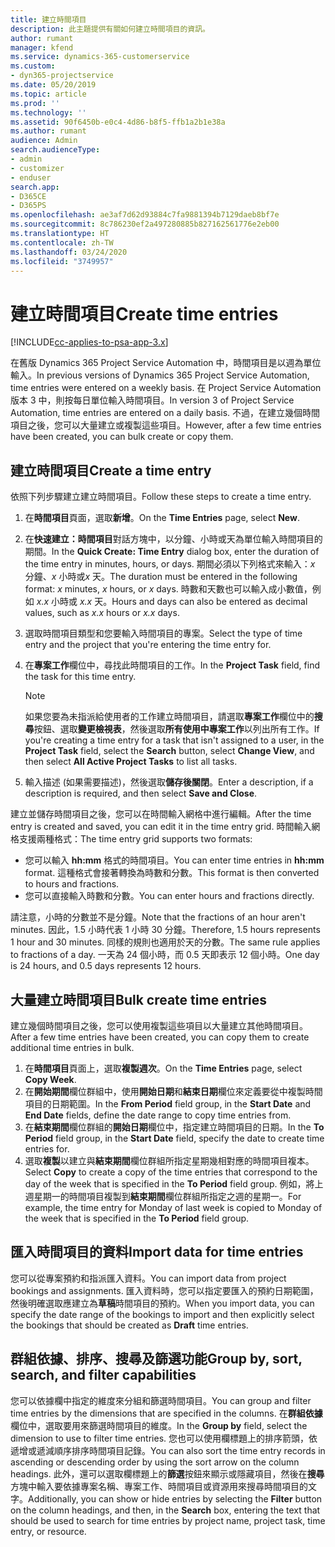 ```yaml
---
title: 建立時間項目
description: 此主題提供有關如何建立時間項目的資訊。
author: rumant
manager: kfend
ms.service: dynamics-365-customerservice
ms.custom:
- dyn365-projectservice
ms.date: 05/20/2019
ms.topic: article
ms.prod: ''
ms.technology: ''
ms.assetid: 90f6450b-e0c4-4d86-b8f5-ffb1a2b1e38a
ms.author: rumant
audience: Admin
search.audienceType:
- admin
- customizer
- enduser
search.app:
- D365CE
- D365PS
ms.openlocfilehash: ae3af7d62d93884c7fa9881394b7129daeb8bf7e
ms.sourcegitcommit: 8c786230ef2a497280885b827162561776e2eb00
ms.translationtype: HT
ms.contentlocale: zh-TW
ms.lasthandoff: 03/24/2020
ms.locfileid: "3749957"
---
```

# <a name="create-time-entries"></a><span data-ttu-id="c1d2d-103">建立時間項目</span><span class="sxs-lookup"><span data-stu-id="c1d2d-103">Create time entries</span></span>

[!INCLUDE[cc-applies-to-psa-app-3.x](../includes/cc-applies-to-psa-app-3x.md)]

<span data-ttu-id="c1d2d-104">在舊版 Dynamics 365 Project Service Automation 中，時間項目是以週為單位輸入。</span><span class="sxs-lookup"><span data-stu-id="c1d2d-104">In previous versions of Dynamics 365 Project Service Automation, time entries were entered on a weekly basis.</span></span> <span data-ttu-id="c1d2d-105">在 Project Service Automation 版本 3 中，則按每日單位輸入時間項目。</span><span class="sxs-lookup"><span data-stu-id="c1d2d-105">In version 3 of Project Service Automation, time entries are entered on a daily basis.</span></span> <span data-ttu-id="c1d2d-106">不過，在建立幾個時間項目之後，您可以大量建立或複製這些項目。</span><span class="sxs-lookup"><span data-stu-id="c1d2d-106">However, after a few time entries have been created, you can bulk create or copy them.</span></span>

## <a name="create-a-time-entry"></a><span data-ttu-id="c1d2d-107">建立時間項目</span><span class="sxs-lookup"><span data-stu-id="c1d2d-107">Create a time entry</span></span>

<span data-ttu-id="c1d2d-108">依照下列步驟建立建立時間項目。</span><span class="sxs-lookup"><span data-stu-id="c1d2d-108">Follow these steps to create a time entry.</span></span>

1. <span data-ttu-id="c1d2d-109">在**時間項目**頁面，選取**新增**。</span><span class="sxs-lookup"><span data-stu-id="c1d2d-109">On the **Time Entries** page, select **New**.</span></span>
2. <span data-ttu-id="c1d2d-110">在**快速建立：時間項目**對話方塊中，以分鐘、小時或天為單位輸入時間項目的期間。</span><span class="sxs-lookup"><span data-stu-id="c1d2d-110">In the **Quick Create: Time Entry** dialog box, enter the duration of the time entry in minutes, hours, or days.</span></span> <span data-ttu-id="c1d2d-111">期間必須以下列格式來輸入：*x* 分鐘、*x* 小時或*x* 天。</span><span class="sxs-lookup"><span data-stu-id="c1d2d-111">The duration must be entered in the following format: *x* minutes, *x* hours, or *x* days.</span></span> <span data-ttu-id="c1d2d-112">時數和天數也可以輸入成小數值，例如 *x.x* 小時或 *x.x* 天。</span><span class="sxs-lookup"><span data-stu-id="c1d2d-112">Hours and days can also be entered as decimal values, such as *x.x* hours or *x.x* days.</span></span>
3. <span data-ttu-id="c1d2d-113">選取時間項目類型和您要輸入時間項目的專案。</span><span class="sxs-lookup"><span data-stu-id="c1d2d-113">Select the type of time entry and the project that you're entering the time entry for.</span></span>
4. <span data-ttu-id="c1d2d-114">在**專案工作**欄位中，尋找此時間項目的工作。</span><span class="sxs-lookup"><span data-stu-id="c1d2d-114">In the **Project Task** field, find the task for this time entry.</span></span>

    > [!NOTE]
    > <span data-ttu-id="c1d2d-115">如果您要為未指派給使用者的工作建立時間項目，請選取**專案工作**欄位中的**搜尋**按鈕、選取**變更檢視表**，然後選取**所有使用中專案工作**以列出所有工作。</span><span class="sxs-lookup"><span data-stu-id="c1d2d-115">If you're creating a time entry for a task that isn't assigned to a user, in the **Project Task** field, select the **Search** button, select **Change View**, and then select **All Active Project Tasks** to list all tasks.</span></span>

5. <span data-ttu-id="c1d2d-116">輸入描述 (如果需要描述)，然後選取**儲存後關閉**。</span><span class="sxs-lookup"><span data-stu-id="c1d2d-116">Enter a description, if a description is required, and then select **Save and Close**.</span></span>

<span data-ttu-id="c1d2d-117">建立並儲存時間項目之後，您可以在時間輸入網格中進行編輯。</span><span class="sxs-lookup"><span data-stu-id="c1d2d-117">After the time entry is created and saved, you can edit it in the time entry grid.</span></span> <span data-ttu-id="c1d2d-118">時間輸入網格支援兩種格式：</span><span class="sxs-lookup"><span data-stu-id="c1d2d-118">The time entry grid supports two formats:</span></span>

- <span data-ttu-id="c1d2d-119">您可以輸入 **hh:mm** 格式的時間項目。</span><span class="sxs-lookup"><span data-stu-id="c1d2d-119">You can enter time entries in **hh:mm** format.</span></span> <span data-ttu-id="c1d2d-120">這種格式會接著轉換為時數和分數。</span><span class="sxs-lookup"><span data-stu-id="c1d2d-120">This format is then converted to hours and fractions.</span></span>
- <span data-ttu-id="c1d2d-121">您可以直接輸入時數和分數。</span><span class="sxs-lookup"><span data-stu-id="c1d2d-121">You can enter hours and fractions directly.</span></span>

<span data-ttu-id="c1d2d-122">請注意，小時的分數並不是分鐘。</span><span class="sxs-lookup"><span data-stu-id="c1d2d-122">Note that the fractions of an hour aren't minutes.</span></span> <span data-ttu-id="c1d2d-123">因此，1.5 小時代表 1 小時 30 分鐘。</span><span class="sxs-lookup"><span data-stu-id="c1d2d-123">Therefore, 1.5 hours represents 1 hour and 30 minutes.</span></span> <span data-ttu-id="c1d2d-124">同樣的規則也適用於天的分數。</span><span class="sxs-lookup"><span data-stu-id="c1d2d-124">The same rule applies to fractions of a day.</span></span> <span data-ttu-id="c1d2d-125">一天為 24 個小時，而 0.5 天即表示 12 個小時。</span><span class="sxs-lookup"><span data-stu-id="c1d2d-125">One day is 24 hours, and 0.5 days represents 12 hours.</span></span>

## <a name="bulk-create-time-entries"></a><span data-ttu-id="c1d2d-126">大量建立時間項目</span><span class="sxs-lookup"><span data-stu-id="c1d2d-126">Bulk create time entries</span></span>

<span data-ttu-id="c1d2d-127">建立幾個時間項目之後，您可以使用複製這些項目以大量建立其他時間項目。</span><span class="sxs-lookup"><span data-stu-id="c1d2d-127">After a few time entries have been created, you can copy them to create additional time entries in bulk.</span></span>

1. <span data-ttu-id="c1d2d-128">在**時間項目**頁面上，選取**複製週次**。</span><span class="sxs-lookup"><span data-stu-id="c1d2d-128">On the **Time Entries** page, select **Copy Week**.</span></span>
2. <span data-ttu-id="c1d2d-129">在**開始期間**欄位群組中，使用**開始日期**和**結束日期**欄位來定義要從中複製時間項目的日期範圍。</span><span class="sxs-lookup"><span data-stu-id="c1d2d-129">In the **From Period** field group, in the **Start Date** and **End Date** fields, define the date range to copy time entries from.</span></span>
3. <span data-ttu-id="c1d2d-130">在**結束期間**欄位群組的**開始日期**欄位中，指定建立時間項目的日期。</span><span class="sxs-lookup"><span data-stu-id="c1d2d-130">In the **To Period** field group, in the **Start Date** field, specify the date to create time entries for.</span></span>
4. <span data-ttu-id="c1d2d-131">選取**複製**以建立與**結束期間**欄位群組所指定星期幾相對應的時間項目複本。</span><span class="sxs-lookup"><span data-stu-id="c1d2d-131">Select **Copy** to create a copy of the time entries that correspond to the day of the week that is specified in the **To Period** field group.</span></span> <span data-ttu-id="c1d2d-132">例如，將上週星期一的時間項目複製到**結束期間**欄位群組所指定之週的星期一。</span><span class="sxs-lookup"><span data-stu-id="c1d2d-132">For example, the time entry for Monday of last week is copied to Monday of the week that is specified in the **To Period** field group.</span></span>

## <a name="import-data-for-time-entries"></a><span data-ttu-id="c1d2d-133">匯入時間項目的資料</span><span class="sxs-lookup"><span data-stu-id="c1d2d-133">Import data for time entries</span></span>

<span data-ttu-id="c1d2d-134">您可以從專案預約和指派匯入資料。</span><span class="sxs-lookup"><span data-stu-id="c1d2d-134">You can import data from project bookings and assignments.</span></span> <span data-ttu-id="c1d2d-135">匯入資料時，您可以指定要匯入的預約日期範圍，然後明確選取應建立為**草稿**時間項目的預約。</span><span class="sxs-lookup"><span data-stu-id="c1d2d-135">When you import data, you can specify the date range of the bookings to import and then explicitly select the bookings that should be created as **Draft** time entries.</span></span>

## <a name="group-by-sort-search-and-filter-capabilities"></a><span data-ttu-id="c1d2d-136">群組依據、排序、搜尋及篩選功能</span><span class="sxs-lookup"><span data-stu-id="c1d2d-136">Group by, sort, search, and filter capabilities</span></span>

<span data-ttu-id="c1d2d-137">您可以依據欄中指定的維度來分組和篩選時間項目。</span><span class="sxs-lookup"><span data-stu-id="c1d2d-137">You can group and filter time entries by the dimensions that are specified in the columns.</span></span> <span data-ttu-id="c1d2d-138">在**群組依據**欄位中，選取要用來篩選時間項目的維度。</span><span class="sxs-lookup"><span data-stu-id="c1d2d-138">In the **Group by** field, select the dimension to use to filter time entries.</span></span> <span data-ttu-id="c1d2d-139">您也可以使用欄標題上的排序箭頭，依遞增或遞減順序排序時間項目記錄。</span><span class="sxs-lookup"><span data-stu-id="c1d2d-139">You can also sort the time entry records in ascending or descending order by using the sort arrow on the column headings.</span></span> <span data-ttu-id="c1d2d-140">此外，還可以選取欄標題上的**篩選**按鈕來顯示或隱藏項目，然後在**搜尋**方塊中輸入要依據專案名稱、專案工作、時間項目或資源用來搜尋時間項目的文字。</span><span class="sxs-lookup"><span data-stu-id="c1d2d-140">Additionally, you can show or hide entries by selecting the **Filter** button on the column headings, and then, in the **Search** box, entering the text that should be used to search for time entries by project name, project task, time entry, or resource.</span></span>
